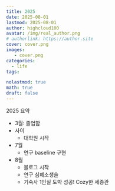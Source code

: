 ```yaml
---
title: 2025
date: 2025-08-01
lastmod: 2025-08-01
author: highcloud100
avatar: /img/real_author.png
# authorlink: https://author.site
cover: cover.png
images:
   - cover.png
categories:
  - life
tags:

nolastmod: true
math: true
draft: false
---
```


2025 요약

<!--more-->

- 3월: 졸업함
- 사이
    - 대학원 시작
- 7월
    - 연구 baseline 구현
- 8월
    - 블로그 시작
    - 연구 심폐소생술
    - 기숙사 1인실 도박 성공! Cozy한 세종관

